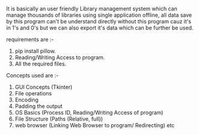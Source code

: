 It is basically an user friendly Library management system which can manage
thousands of libraries using single application offline, all data save by this
program can't be understand directly without this program cauz it's in 1's and
0's but we can also export it's data which can be further be used.


requirements are :-
  1) pip install pillow.
  2) Reading/Writing Access to program.
  3) All the required files.


Concepts used are :-
  1) GUI Concepts (Tkinter)
  2) File operations
  3) Encoding
  4) Padding the output
  5) OS Basics (Process ID, Reading/Writing Access of program)
  6) File Structure (Paths (Relative, full))
  7) web browser (Linking Web Browser to program/ Redirecting)
  etc
